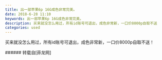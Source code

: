 ```yaml
---
title: 出一部苹果6p 16G成色非常完美。
date: 2018-6-28 11:10
keywords: 出一部苹果6p 16G成色非常完美。
description: 买来就没怎么用过，所有id账号可退出，成色非常新，一口价8000p自取不送！
categories: used
---
```

<td class="t_f" id="postmessage_1458968">

买来就没怎么用过，所有id账号可退出，成色非常新，一口价8000p自取不送！<br/>
<img alt="" border="0" class="zoom" data-cf-modified-1570efe098132330bb2dc709-="" file="http://www.flw.ph/data/appbyme/upload/image/201806/28/U6XDo9lTmGZw.jpg" id="aimg_Ht8gB" lazyloadthumb="1" onclick="" onmouseover="" src="http://www.flw.ph/data/appbyme/upload/image/201806/28/U6XDo9lTmGZw.jpg"/><br/>
<img alt="" border="0" class="zoom" data-cf-modified-1570efe098132330bb2dc709-="" file="http://www.flw.ph/data/appbyme/upload/image/201806/28/zufMCFBBrvxn.jpg" id="aimg_YKP21" lazyloadthumb="1" onclick="" onmouseover="" src="http://www.flw.ph/data/appbyme/upload/image/201806/28/zufMCFBBrvxn.jpg"/><br/>
<img alt="" border="0" class="zoom" data-cf-modified-1570efe098132330bb2dc709-="" file="http://www.flw.ph/data/appbyme/upload/image/201806/28/jvLrOS0v0gn4.jpg" id="aimg_hZUim" lazyloadthumb="1" onclick="" onmouseover="" src="http://www.flw.ph/data/appbyme/upload/image/201806/28/jvLrOS0v0gn4.jpg"/><br/>
<img alt="" border="0" class="zoom" data-cf-modified-1570efe098132330bb2dc709-="" file="http://www.flw.ph/data/appbyme/upload/image/201806/28/rH5kptIpaIBN.jpg" id="aimg_P9I6N" lazyloadthumb="1" onclick="" onmouseover="" src="http://www.flw.ph/data/appbyme/upload/image/201806/28/rH5kptIpaIBN.jpg"/><br/>
<img alt="" border="0" class="zoom" data-cf-modified-1570efe098132330bb2dc709-="" file="http://www.flw.ph/data/appbyme/upload/image/201806/28/bppZ7Pm7RrgT.jpg" id="aimg_OEXBb" lazyloadthumb="1" onclick="" onmouseover="" src="http://www.flw.ph/data/appbyme/upload/image/201806/28/bppZ7Pm7RrgT.jpg"/><br/>
<img alt="" border="0" class="zoom" data-cf-modified-1570efe098132330bb2dc709-="" file="http://www.flw.ph/data/appbyme/upload/image/201806/28/5FgNoRemqJT5.jpg" id="aimg_YAHOA" lazyloadthumb="1" onclick="" onmouseover="" src="http://www.flw.ph/data/appbyme/upload/image/201806/28/5FgNoRemqJT5.jpg"/><br/>
</td>
###### 转载自[菲龙网]